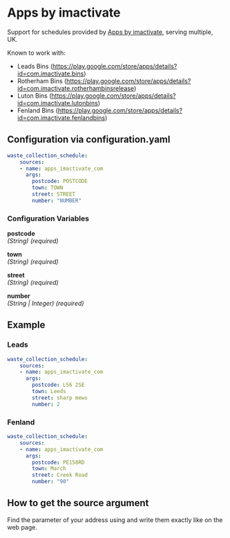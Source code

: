 # Apps by imactivate

Support for schedules provided by [Apps by imactivate](https://imactivate.com), serving multiple, UK.

Known to work with:

- Leads Bins (<https://play.google.com/store/apps/details?id=com.imactivate.bins>)
- Rotherham Bins (<https://play.google.com/store/apps/details?id=com.imactivate.rotherhambinsrelease>)
- Luton Bins (<https://play.google.com/store/apps/details?id=com.imactivate.lutonbins>)
- Fenland Bins (<https://play.google.com/store/apps/details?id=com.imactivate.fenlandbins>)

## Configuration via configuration.yaml

```yaml
waste_collection_schedule:
    sources:
    - name: apps_imactivate_com
      args:
        postcode: POSTCODE
        town: TOWN
        street: STREET
        number: "NUMBER"        
```

### Configuration Variables

**postcode**  
*(String) (required)*

**town**  
*(String) (required)*

**street**  
*(String) (required)*

**number**  
*(String | Integer) (required)*

## Example

### Leads

```yaml
waste_collection_schedule:
    sources:
    - name: apps_imactivate_com
      args:
        postcode: LS6 2SE
        town: Leeds
        street: sharp mews
        number: 2
```

### Fenland

```yaml
waste_collection_schedule:
    sources:
    - name: apps_imactivate_com
      args:
        postcode: PE158RD
        town: March
        street: Creek Road
        number: "90"        
```

## How to get the source argument

Find the parameter of your address using []() and write them exactly like on the web page.
